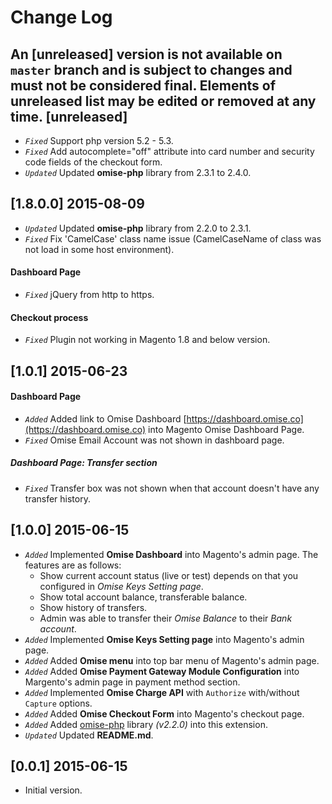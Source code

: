 Change Log
==========

An [unreleased] version is not available on `master` branch and is subject to changes and must not be considered final. Elements of unreleased list may be edited or removed at any time.
[unreleased]
------------
- *`Fixed`* Support php version 5.2 - 5.3.
- *`Fixed`* Add autocomplete="off" attribute into card number and security code fields of the checkout form.
- *`Updated`* Updated **omise-php** library from 2.3.1 to 2.4.0.


[1.8.0.0] 2015-08-09
--------------------
- *`Updated`* Updated **omise-php** library from 2.2.0 to 2.3.1.
- *`Fixed`* Fix 'CamelCase' class name issue (CamelCaseName of class was not load in some host environment).

#### Dashboard Page
- *`Fixed`* jQuery from http to https.

#### Checkout process
- *`Fixed`* Plugin not working in Magento 1.8 and below version.

[1.0.1] 2015-06-23
------------------
#### Dashboard Page
- *`Added`* Added link to Omise Dashboard [https://dashboard.omise.co](https://dashboard.omise.co) into Magento Omise Dashboard Page.
- *`Fixed`* Omise Email Account was not shown in dashboard page.

##### Dashboard Page: Transfer section
- *`Fixed`* Transfer box was not shown when that account doesn't have any transfer history.

[1.0.0] 2015-06-15
------------------
- *`Added`* Implemented **Omise Dashboard** into Magento's admin page. The features are as follows:
  - Show current account status (live or test) depends on that you configured in *Omise Keys Setting page*.
  - Show total account balance, transferable balance.
  - Show history of transfers.
  - Admin was able to transfer their *Omise Balance* to their *Bank account*.
- *`Added`* Implemented **Omise Keys Setting page** into Magento's admin page.
- *`Added`* Added **Omise menu** into top bar menu of Magento's admin page.
- *`Added`* Added **Omise Payment Gateway Module Configuration** into Margento's admin page in payment method section.
- *`Added`* Implemented **Omise Charge API** with `Authorize` with/without `Capture` options.
- *`Added`* Added **Omise Checkout Form** into Magento's checkout page.
- *`Added`* Added [omise-php](https://github.com/omise/omise-php) library *(v2.2.0)* into this extension.
- *`Updated`* Updated **README.md**.

[0.0.1] 2015-06-15
------------------
- Initial version.